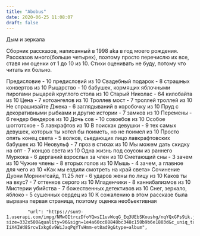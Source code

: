 ```yaml
---
title: "Abobus"
date: 2020-06-25 11:08:07
draft: false
---
```


Дым и зеркала

Сборник рассказов, написанный в 1998 aka в год моего рождения. Рассказов много(больше четырех), поэтому просто перечислю их все, ставя им оценки от 1 до 10 из 10. Стихи оценивать не буду, потому что читать их больно.

Предисловие - 10 предисловий из 10
Свадебный подарок - 8 страшных конвертов из 10
Рыцарство - 10 бабушек, кормящих яблочными пирогами рыцарей круглого стола из 10
Старый Николас - 64 килобайта из 10
Цена - 7 котоангелов из 10
Троллев мост - 7 троллей троллей из 10
Не спрашивайте Джека - 6 заглядываний в коробочку из 10
Пруд с декоративными рыбками и другие истории - 7 замков из 10
Перемены - 6 гендер бендеров из 10
Дочь сов - 10 совоебов из 10
Особое шогготское - 5 лавкрафтов из 10
В поисках девушки - 9 тех самых девушек, которых ты хотел бы поиметь, но не поимел из 10
Просто опять конец света - 5 волков, сьедающих лицо лавкрафтовских бабушек из 10
Неовульф - 7 проз в стихах из 10
Мы можем дать скидку на опт - 7 концов света из 10
Одна жизнь под соусом из раннего Муркока - 6 дерганий взрослых за член из 10
Сметающий сны - 3 зачем из 10
Чужие члены - 8 вторых голов из 10
Мышь - 4 зачем, а главное для чего из 10
«Как мы ездили смотреть на край света» Сочинение Дуони Морнингсайд, 11.25 лет - 6 ударов жены по лицу из 10
Каков ты на вкус? - 7 оттенков серого из 10
Младенчики - 8 каннибализмов из 10
Мистерии убийства - 7 божественных детективов из 10
Снег, зеркало, яблоко - 5 сушенных сердец из 10
К сожалению в этом рассказе была вырвана первая страница, поэтому оценка необьективная

            "url": "https://sun9-1.userapi.com/impg/NMwOItrczDfoYQwsI1uvWcqG_Eq3UEbSKoushg/nqYQxGPs9ik.jpg?size=332x500&quality=96&sign=1e4a60cc08848bc348c150b9b6e1803d&c_uniq_tag=xz-IiX4IWd8SrcwIxkg6v9WiJaqPqYTvHmm-et8ad9g&type=album",

